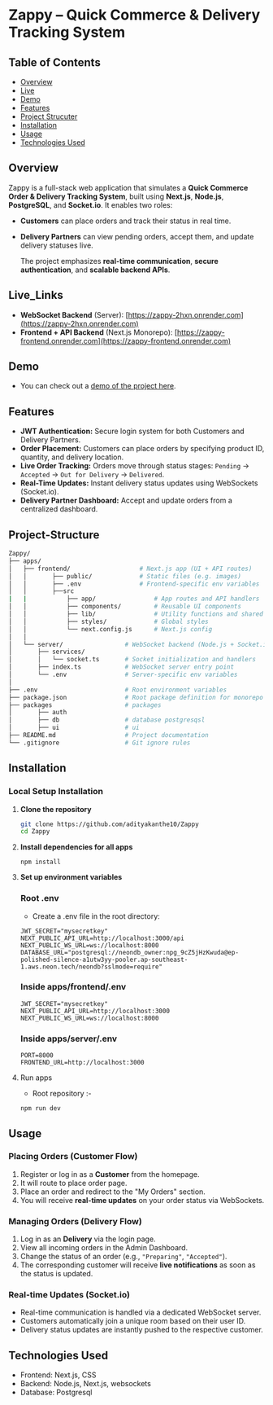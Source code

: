 # Zappy – Quick Commerce & Delivery Tracking System

## Table of Contents

- [Overview](#overview)
- [Live](#live_links)
- [Demo](#demo)
- [Features](#features)
- [Project Strucuter](#project-structure)
- [Installation](#installation)
- [Usage](#usage)
- [Technologies Used](#technologies-used)

## Overview

Zappy is a full-stack web application that simulates a **Quick Commerce Order & Delivery Tracking System**, built using **Next.js**, **Node.js**, **PostgreSQL**, and **Socket.io**. It enables two roles:

- **Customers** can place orders and track their status in real time.
- **Delivery Partners** can view pending orders, accept them, and update delivery statuses live.

    The project emphasizes **real-time communication**, **secure authentication**, and **scalable backend APIs**.


## Live_Links

- **WebSocket Backend** (Server): [https://zappy-2hxn.onrender.com](https://zappy-2hxn.onrender.com)
- **Frontend + API Backend** (Next.js Monorepo): [https://zappy-frontend.onrender.com](https://zappy-frontend.onrender.com)

## Demo

- You can check out a [demo of the project here](https://drive.google.com/file/d/1WDpEGv4RkccCU3yoPFtnFuL5Nny04_sI/view?usp=sharing).


## Features

- **JWT Authentication:** Secure login system for both Customers and Delivery Partners.
- **Order Placement:** Customers can place orders by specifying product ID, quantity, and delivery location.
- **Live Order Tracking:** Orders move through status stages: `Pending` → `Accepted` → `Out for Delivery` → `Delivered`.
- **Real-Time Updates:** Instant delivery status updates using WebSockets (Socket.io).
- **Delivery Partner Dashboard:** Accept and update orders from a centralized dashboard.

## Project-Structure

```bash
Zappy/
├── apps/
│   ├── frontend/                   # Next.js app (UI + API routes)
│   │       ├── public/             # Static files (e.g. images)
│   │       ├── .env                # Frontend-specific env variables
│   │       ├──src 
|   |           ├── app/                # App routes and API handlers
│   │           ├── components/         # Reusable UI components
│   │           ├── lib/                # Utility functions and shared logic
│   │           ├── styles/             # Global styles
│   │           └── next.config.js      # Next.js config
│   │
│   └── server/                 # WebSocket backend (Node.js + Socket.io)
│       ├── services/
│       │   └── socket.ts       # Socket initialization and handlers
│       ├── index.ts            # WebSocket server entry point
│       └── .env                # Server-specific env variables
│
├── .env                        # Root environment variables
├── package.json                # Root package definition for monorepo
├── packages                    # packages
│       ├── auth
│       ├── db                  # database postgresqsl
│       ├── ui                  # ui 
├── README.md                   # Project documentation
└── .gitignore                  # Git ignore rules
```


## Installation
### Local Setup Installation

1. **Clone the repository**
   ```bash
   git clone https://github.com/adityakanthe10/Zappy
   cd Zappy 
   ```

2. **Install dependencies for all apps**
    ```
    npm install
    ```

3. **Set up environment variables**

    ###  Root .env
    - Create a .env file in the root directory:
    ```
    JWT_SECRET="mysecretkey"
    NEXT_PUBLIC_API_URL=http://localhost:3000/api
    NEXT_PUBLIC_WS_URL=ws://localhost:8000
    DATABASE_URL="postgresql://neondb_owner:npg_9cZ5jHzKwuda@ep-polished-silence-a1utw3yy-pooler.ap-southeast-1.aws.neon.tech/neondb?sslmode=require"
    ```

    ###  Inside apps/frontend/.env
    ```
    JWT_SECRET="mysecretkey"
    NEXT_PUBLIC_API_URL=http://localhost:3000
    NEXT_PUBLIC_WS_URL=ws://localhost:8000
    ```

    ### Inside apps/server/.env

    ```
    PORT=8000
    FRONTEND_URL=http://localhost:3000
    ```
4. Run apps

    - Root repository :- 
    ```
    npm run dev
    ```
## Usage

### Placing Orders (Customer Flow)

1. Register or log in as a **Customer** from the homepage.
2. It will route to place order page.
3. Place an order and redirect to the "My Orders" section.
4. You will receive **real-time updates** on your order status via WebSockets.

### Managing Orders (Delivery Flow)

1. Log in as an **Delivery** via the  login page.
2. View all incoming orders in the Admin Dashboard.
3. Change the status of an order (e.g., `"Preparing"`, `"Accepted"`).
4. The corresponding customer will receive **live notifications** as soon as the status is updated.

###  Real-time Updates (Socket.io)

- Real-time communication is handled via a dedicated WebSocket server.
- Customers automatically join a unique room based on their user ID.
- Delivery status updates are instantly pushed to the respective customer.


## Technologies Used

- Frontend: Next.js, CSS
- Backend: Node.js, Next.js, websockets
- Database: Postgresql
